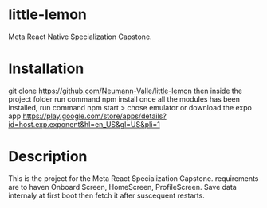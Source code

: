 # little-lemon

Meta React Native Specialization Capstone.

# Installation

git clone https://github.com/Neumann-Valle/little-lemon
then inside the project folder run command npm install
once all the modules has been installed, run command
npm start > chose emulator or download the expo app
https://play.google.com/store/apps/details?id=host.exp.exponent&hl=en_US&gl=US&pli=1

# Description

This is the project for the Meta React Specialization Capstone.
requirements are to haven Onboard Screen, HomeScreen, ProfileScreen.
Save data internaly at first boot then fetch it after suscequent restarts.
